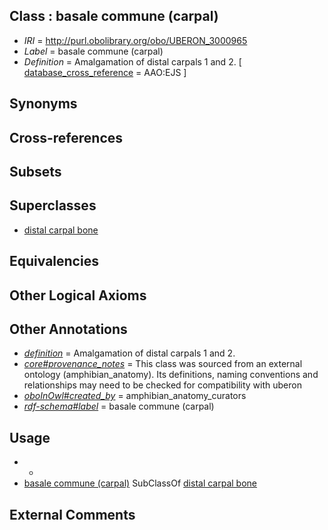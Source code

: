 
## Class : basale commune (carpal)

 * *IRI* = http://purl.obolibrary.org/obo/UBERON_3000965
 * *Label* = basale commune (carpal)
 * *Definition* = Amalgamation of distal carpals 1 and 2. [ [database_cross_reference](../../ef/oboInOwl#hasDbXref.md) = AAO:EJS ]

## Synonyms


## Cross-references


## Subsets


## Superclasses

 * [distal carpal bone](../../UBERON/81/UBERON_0001481.md)

## Equivalencies


## Other Logical Axioms


## Other Annotations

 * *[definition](../../IAO/15/IAO_0000115.md)* = Amalgamation of distal carpals 1 and 2.
 * *[core#provenance_notes](../../core#provenance/es/core#provenance_notes.md)* = This class was sourced from an external ontology (amphibian_anatomy). Its definitions, naming conventions and relationships may need to be checked for compatibility with uberon
 * *[oboInOwl#created_by](../../oboInOwl#created/by/oboInOwl#created_by.md)* = amphibian_anatomy_curators
 * *[rdf-schema#label](../../el/rdf-schema#label.md)* = basale commune (carpal)

## Usage

 * -
 * [basale commune (carpal)](../../UBERON/65/UBERON_3000965.md) SubClassOf [distal carpal bone](../../UBERON/81/UBERON_0001481.md)

## External Comments


